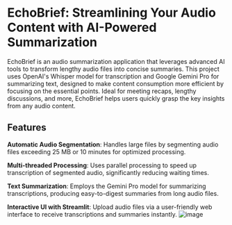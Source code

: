 # EchoBrief: Streamlining Your Audio Content with AI-Powered Summarization
EchoBrief is an audio summarization application that leverages advanced AI tools to transform lengthy audio files into concise summaries. This project uses OpenAI's Whisper model for transcription and Google Gemini Pro for summarizing text, designed to make content consumption more efficient by focusing on the essential points. Ideal for meeting recaps, lengthy discussions, and more, EchoBrief helps users quickly grasp the key insights from any audio content.

## Features
**Automatic Audio Segmentation**: Handles large files by segmenting audio files exceeding 25 MB or 10 minutes for optimized processing.

**Multi-threaded Processing**: Uses parallel processing to speed up transcription of segmented audio, significantly reducing waiting times.

**Text Summarization**: Employs the Gemini Pro model for summarizing transcriptions, producing easy-to-digest summaries from long audio files.

**Interactive UI with Streamlit**: Upload audio files via a user-friendly web interface to receive transcriptions and summaries instantly.
![image](https://github.com/user-attachments/assets/5f7a6228-5f84-4076-89df-77fc787fdc21)

